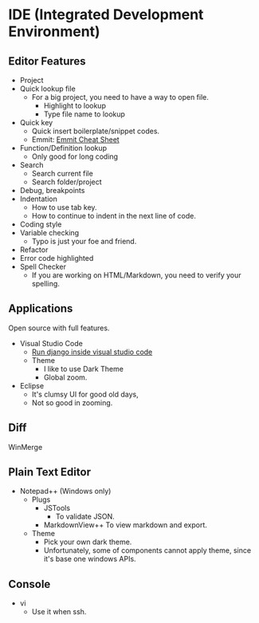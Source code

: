# IDE \(Integrated Development Environment\)

## Editor Features
- Project
- Quick lookup file
	- For a big project, you need to have a way to open file.
		- Highlight to lookup
		- Type file name to lookup
- Quick key
	- Quick insert boilerplate/snippet codes.
	- Emmit: [Emmit Cheat Sheet](https://docs.emmet.io/cheat-sheet/)
- Function/Definition lookup
	- Only good for long coding
- Search
	- Search current file
	- Search folder/project
- Debug, breakpoints
- Indentation
	- How to use tab key.
	- How to continue to indent in the next line of code.
- Coding style
- Variable checking
	- Typo is just your foe and friend.
- Refactor
- Error code highlighted
- Spell Checker
	- If you are working on HTML/Markdown, you need to verify your spelling.


## Applications
Open source with full features.
- Visual Studio Code
	- [Run django inside visual studio code](https://code.visualstudio.com/docs/python/tutorial-django)
	- Theme
		- I like to use Dark Theme
		- Global zoom.
- Eclipse
	- It's clumsy UI for good old days,
	- Not so good in zooming.

## Diff
WinMerge

## Plain Text Editor
- Notepad++ (Windows only)
	- Plugs
		- JSTools
			- To validate JSON.
		- MarkdownView++
			To view markdown and export.
	- Theme
		- Pick your own dark theme.
		- Unfortunately, some of components cannot apply theme, since it's base one windows APIs. 
## Console
- vi
	- Use it when ssh.

